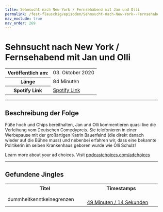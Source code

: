```yaml
---
title: Sehnsucht nach New York / Fernsehabend mit Jan und Olli
permalink: /fest-flauschig/episoden/Sehnsucht-nach-New-York--Fernsehabend-mit-Jan-und-Olli
nav_exclude: true
nav_order: 269
---
```


# Sehnsucht nach New York / Fernsehabend mit Jan und Olli
<table class="resp-table dcf-table dcf-table-responsive dcf-table-bordered dcf-table-striped dcf-w-100%">
                    <tbody>
                        <tr>
                            <th scope="row">Veröffentlich am:</th>
                            <td data-label="Veröffentlich am:">03. Oktober 2020</td>
                        </tr>
                        <tr>
                            <th scope="row">Länge </th>
                            <td data-label="Länge ">84 Minuten</td>
                        </tr><tr>
                                <th scope="row">Spotify Link</th>
                                <td data-label="Spotify Link"><a href="https://open.spotify.com/episode/5IYDro3r5kW9LYu9YeRYCT">Spotify Link</a></td>
                            </tr></tbody>
                </table>

***

## Beschreibung der Folge

<div>
<p>Füße hoch und Chips bereithalten, Jan und Olli kommentieren quasi live die Verleihung vom Deutschen Comedypreis. Sie telefonieren in einer Werbepause mit der großartigen Katrin Bauerfeind (die direkt danach wieder auf die Bühne muss) und nebenbei erfahren wir, dass eine bekannte Politikerin im selben Krankenhaus geboren wurde wie Olli Schulz!</p><p> </p><p>Learn more about your ad choices. Visit <a href="https://podcastchoices.com/adchoices">podcastchoices.com/adchoices</a></p>  
</div>

***

## Gefundene Jingles

<table style="display: table;">
                                    <tr>
                                        <th class="tableColumnTitle">Titel</th>
                                        <th class="tableColumnTimestamps">Timestamps</th>
                                    </tr>
                                    <tr>
                                <td markdown="span"  class="tableColumnTitle">dummheitkenntkeinegrenzen</td>
                                <td markdown="span" class="tableColumnTimestamps">
                                <br>
                                <a href="https://open.spotify.com/episode/5IYDro3r5kW9LYu9YeRYCT?t=2954">
                                49 Minuten / 14 Sekunden</a>
                                </td></tr></table>